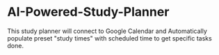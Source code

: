 # AI-Powered-Study-Planner
This study planner will connect to Google Calendar and Automatically populate preset "study times" with scheduled time to get specific tasks done. 
